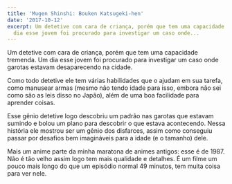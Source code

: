 ```yaml
---
title: 'Mugen Shinshi: Bouken Katsugeki-hen'
date: '2017-10-12'
excerpt: Um detetive com cara de criança, porém que tem uma capacidade tremenda. Um
  dia esse jovem foi procurado para investigar um caso onde...
---
```




Um detetive com cara de criança, porém que tem uma capacidade tremenda. Um dia esse jovem foi procurado para investigar um caso onde garotas estavam desaparecendo na cidade.

Como todo detetive ele tem várias habilidades que o ajudam em sua tarefa, como manusear armas (mesmo não tendo idade para isso, embora não sei como são as leis disso no Japão), além de uma boa facilidade para aprender coisas.

Esse gênio detetive logo descobriu um padrão nas garotas que estavam sumindo e bolou um plano para descobrir o que estava acontecendo. Nessa história ele mostrou ser um gênio dos disfarces, assim como conseguiu passar por desafios bem imagináveis para a idade (e o tamanho) dele.

Mais um anime parte da minha maratona de animes antigos: esse é de 1987. Não é tão velho assim logo tem mais qualidade e detalhes. É um filme um pouco mais longo do que um episódio normal 49 minutos, tem muita coisa para ver nele.
